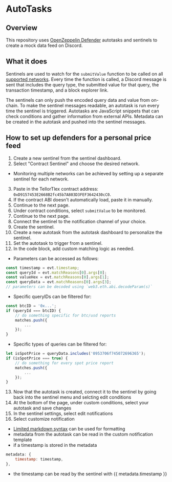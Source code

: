 # AutoTasks 

## Overview 
This repository uses [OpenZeppelin Defender](https://defender.openzeppelin.com) autotasks and sentinels to create a mock data feed on Discord.

## What it does

Sentinels are used to watch for the `submitValue` function to be called on all [supported networks](https://docs.openzeppelin.com/defender/#networks). Every time the function is called, a Discord message is sent that includes the query type, the submitted value for that query, the transaction timestamp, and a block explorer link.

The sentinels can only push the encoded query data and value from on-chain. To make the sentinel messages readable, an autotask is run every time the sentinel is triggered. Autotasks are JavaScript snippets that can check conditions and gather information from external APIs. Metadata can be created in the autotask and pushed into the sentinel messages.


## How to set up defenders for a personal price feed

1. Create a new sentinel from the sentinel dashboard.
2. Select "Contract Sentinel" and choose the desired network.
  - Monitoring multiple networks can be achieved by setting up a separate sentinel for each network.
3. Paste in the TellorTlex contract address: `0xD9157453E2668B2fc45b7A803D3FEF3642430cC0`.
4. If the contract ABI doesn't automatically load, paste it in manually.
5. Continue to the next page.
6. Under contract conditions, select `submitValue` to be monitored.
7. Continue to the next page.
8. Connect the sentinel to the notification channel of your choice.
9. Create the sentinel.
10. Create a new autotask from the autotask dashboard to personalize the sentinel.
11. Set the autotask to trigger from a sentinel.
12. In the code block, add custom matching logic as needed.



- Parameters can be accessed as follows:

```javascript
const timestamp = evt.timestamp;
const queryId = evt.matchReasons[0].args[0];
const valueHex = evt.matchReasons[0].args[1];
const queryData = evt.matchReasons[0].args[3];
// parameters can be decoded using `web3.eth.abi.decodeParam(s)`
```


- Specific queryIDs can be filtered for:

```javascript
const btcID = '0x...';
if (queryId === btcID) {
    // do something specific for btc/usd reports
    matches.push({
        ...
    });
}
```


- Specific types of queries can be filtered for:
```javascript
let isSpotPrice = queryData.includes('0953706f745072696365');
if (isSpotPrice === true) { 
    // do something for every spot price report
    matches.push({
        ...
    });
}
```
13. Now that the autotask is created, connect it to the sentinel by going back into the sentinel menu and selcting edit conditions
14. At the bottom of the page, under custom conditions, select your autotask and save changes
15. In the sentinel settings, select edit notifications
16. Select customize notification
  - [Limited markdown syntax](https://docs.openzeppelin.com/defender/sentinel#example) can be used for formatting 
  - metadata from the autotask can be read in the custom notification template
  - if a timestamp is stored in the metadata 
  ```javascript
  metadata: {
      timestamp: timestamp,
  },
  ```
  - the timestamp can be read by the sentinel with {{ metadata.timestamp }}







